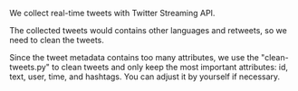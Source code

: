 We collect real-time tweets with Twitter Streaming API.

The collected tweets would contains other languages and retweets, so we need to clean the tweets.

Since the tweet metadata contains too many attributes, we use the "clean-tweets.py" to clean tweets and only keep the most important attributes: id, text, user, time, and hashtags. You can adjust it by yourself if necessary.
